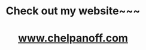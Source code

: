 

<div align="center">
  
<h1>Check out my website~~~</h1>
  <a href="http://www.chelpanoff.com"><h1>www.chelpanoff.com</h1></a>
 
<!--   [![jaeskim's 42 stats](https://badge42.herokuapp.com/api/stats/pbolton)](https://github.com/AndrewTheTeacher/badge42)
 -->

</br>


<!-- ![Top Langs](https://github-readme-stats.vercel.app/api/top-langs/?username=AndrewTheTeacher&langs_count=6&layout=compact&theme=gruvbox) -->


</div>
